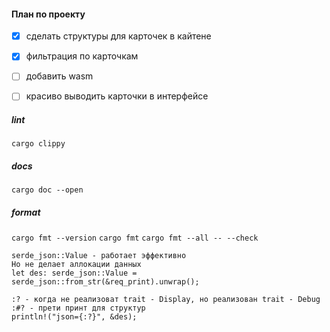 
#### План по проекту

- [x] сделать структуры для карточек в кайтене
- [x] фильтрация по карточкам
- [ ] добавить wasm 
- [ ] красиво выводить карточки в интерфейсе


##### lint
`cargo clippy`


##### docs
`cargo doc --open`

##### format
`cargo fmt --version`
`cargo fmt`
`cargo fmt --all -- --check`

```
serde_json::Value - работает эффективно
Но не делает аллокации данных
let des: serde_json::Value = serde_json::from_str(&req_print).unwrap();

:? - когда не реализоват trait - Display, но реализован trait - Debug
:#? - прети принт для структур
println!("json={:?}", &des);
```